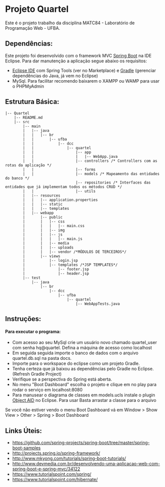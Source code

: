 # Projeto Quartel

Este é o projeto trabalho da disciplina MATC84 - Laboratório de Programação Web - UFBA.

## Dependências:

Este projeto foi desenvolvido com o framework MVC [Spring Boot](http://projects.spring.io/spring-boot/) na IDE Eclipse. Para dar manutenção a aplicação segue abaixo os requisitos:

 - [Eclipse IDE](http://www.eclipse.org/downloads/) com Spring Tools (ver no Marketplace) e [Gradle](https://gradle.org/) (gerenciar dependências do Java, já vem no Eclipse)
 - MySql. Para facilitar recomendo baixarem o XAMPP ou WAMP para usar o PHPMyAdmin

## Estrutura Básica:

```
|-- Quartel
    |-- README.md
    |-- src
        |-- main
        |   |-- java
        |   |   |-- br
        |   |       |-- ufba
        |   |           |-- dcc
        |   |               |-- quartel
        |   |                   |-- app
        |   |                   |   |-- WebApp.java
        |   |                   |-- controllers /* Controllers com as rotas da aplicação */
        |   |                   |-- forms
        |   |                   |-- models /* Mapeamento das entidades do banco */
                                |-- repositories /* Interfaces das entidades que já implementam todos os métodos CRUD */
        |   |                   |-- utils
        |   |-- resources
        |   |   |-- application.properties
        |   |   |-- static
        |   |   |-- templates
        |   |-- webapp
        |       |-- public
        |       |   |-- css
        |       |   |   |-- main.css
        |       |   |-- img
        |       |   |-- js
        |       |   |   |-- main.js
        |       |   |-- media
        |       |   |-- uploads
        |       |   |-- vendor /*MÓDULOS DE TERCEIROS*/
        |       |-- views
        |           |-- login.jsp
        |           |-- templates /*JSP TEMPLATES*/
        |               |-- footer.jsp
        |               |-- header.jsp
        |-- test
            |-- java
                |-- br
                    |-- dcc
                        |-- ufba
                            |-- quartel
                                |-- WebAppTests.java

```

## Instruções:

#### Para executar o programa: 
 - Com acesso ao seu MySql crie um usuário novo chamado quartel_user com senha hq@quartel. Defina a máquina de acesso como localhost
 - Em seguida seguida importe o banco de dados com o arquivo quartel.db.sql na pasta docs.
 - Importe para o workspace do eclipse como um projeto Gradle.
 - Tenha certeza que já baixou as dependências pelo Gradle no Eclipse. (Refresh Gradle Project)
 - Verifique se a perspectiva do Spring está aberta.
 - No menu "Boot Dashboard" escolha o projeto e clique em no play para rodar o serviço em localhost:8080
 - Para manusear o diagrama de classes em models.ucls instale o plugin [Object AID](http://www.objectaid.com/installation) no Eclipse. Para usar Basta arrastar a classe para o arquivo

Se você não estiver vendo o menu Boot Dashboard vá em Window > Show View > Other > Spring > Boot Dashboard

## Links Úteis:

 - https://github.com/spring-projects/spring-boot/tree/master/spring-boot-samples
 - http://projects.spring.io/spring-framework/
 - http://www.mkyong.com/tutorials/spring-boot-tutorials/
 - http://www.devmedia.com.br/desenvolvendo-uma-aplicacao-web-com-spring-boot-e-spring-mvc/34122
 - https://www.tutorialspoint.com/spring/
 - https://www.tutorialspoint.com/hibernate/
